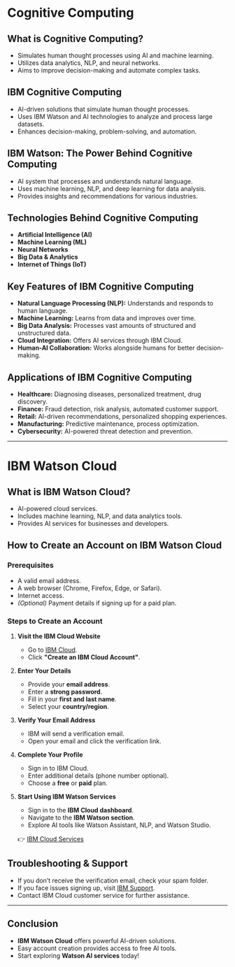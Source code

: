 # Cognitive Computing

## What is Cognitive Computing?
- Simulates human thought processes using AI and machine learning.
- Utilizes data analytics, NLP, and neural networks.
- Aims to improve decision-making and automate complex tasks.

## IBM Cognitive Computing
- AI-driven solutions that simulate human thought processes.
- Uses IBM Watson and AI technologies to analyze and process large datasets.
- Enhances decision-making, problem-solving, and automation.

## IBM Watson: The Power Behind Cognitive Computing
- AI system that processes and understands natural language.
- Uses machine learning, NLP, and deep learning for data analysis.
- Provides insights and recommendations for various industries.

## Technologies Behind Cognitive Computing
- **Artificial Intelligence (AI)**
- **Machine Learning (ML)**
- **Neural Networks**
- **Big Data & Analytics**
- **Internet of Things (IoT)**

## Key Features of IBM Cognitive Computing
- **Natural Language Processing (NLP):** Understands and responds to human language.
- **Machine Learning:** Learns from data and improves over time.
- **Big Data Analysis:** Processes vast amounts of structured and unstructured data.
- **Cloud Integration:** Offers AI services through IBM Cloud.
- **Human-AI Collaboration:** Works alongside humans for better decision-making.

## Applications of IBM Cognitive Computing
- **Healthcare:** Diagnosing diseases, personalized treatment, drug discovery.
- **Finance:** Fraud detection, risk analysis, automated customer support.
- **Retail:** AI-driven recommendations, personalized shopping experiences.
- **Manufacturing:** Predictive maintenance, process optimization.
- **Cybersecurity:** AI-powered threat detection and prevention.

---

# IBM Watson Cloud

## What is IBM Watson Cloud?
- AI-powered cloud services.
- Includes machine learning, NLP, and data analytics tools.
- Provides AI services for businesses and developers.

## How to Create an Account on IBM Watson Cloud

### Prerequisites
- A valid email address.
- A web browser (Chrome, Firefox, Edge, or Safari).
- Internet access.
- *(Optional)* Payment details if signing up for a paid plan.

### Steps to Create an Account
1. **Visit the IBM Cloud Website**  
   - Go to [IBM Cloud](https://cloud.ibm.com).  
   - Click **"Create an IBM Cloud Account"**.

2. **Enter Your Details**  
   - Provide your **email address**.  
   - Enter a **strong password**.  
   - Fill in your **first and last name**.  
   - Select your **country/region**.

3. **Verify Your Email Address**  
   - IBM will send a verification email.  
   - Open your email and click the verification link.

4. **Complete Your Profile**  
   - Sign in to IBM Cloud.  
   - Enter additional details (phone number optional).  
   - Choose a **free** or **paid** plan.

5. **Start Using IBM Watson Services**  
   - Sign in to the **IBM Cloud dashboard**.  
   - Navigate to the **IBM Watson section**.  
   - Explore AI tools like Watson Assistant, NLP, and Watson Studio.  

   👉 [IBM Cloud Services](https://cloud.ibm.com/catalog#highlights)

## Troubleshooting & Support
- If you don’t receive the verification email, check your spam folder.
- If you face issues signing up, visit [IBM Support](https://www.ibm.com/cloud/support).
- Contact IBM Cloud customer service for further assistance.

---

## Conclusion
- **IBM Watson Cloud** offers powerful AI-driven solutions.
- Easy account creation provides access to free AI tools.
- Start exploring **Watson AI services** today!
